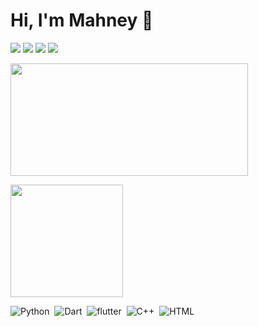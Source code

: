<h1>Hi, I'm Mahney 👋</h1>

<p >
    <a href="https://twitter.com/mahney012"><img src="https://img.shields.io/badge/@mahney012-%231FA1F1?style=flat&logo=twitter&logoColor=white"/></a>  
    <a href="https://www.linkedin.com/in/mohamedabusrea"><img src="https://img.shields.io/badge/@cbmbbmj-%230177B5?style=flat&logo=linkedin&logoColor=white"/></a>   
    <a href="https://www.youtube.com/channel/UCSlIdbgGlv8IaqqC65GmjGw"><img src="https://img.shields.io/badge/@cbmbbmj-c4302b?style=flat&logo=youtube&logoColor=white"/></a>  
    <a href="https://www.facebook.com/profile.php?id=100006134021138"><img src="https://img.shields.io/badge/@mahney%20Elbana-%230177B5?style=flat&logo=facebook&logoColor=white"/></a>  
  </p>
  
<p>
<a href="https://github.com/cbmbbmj">
  <img height="180em" width="380em" src="https://github-readme-stats-eight-theta.vercel.app/api?username=cbmbbmj&show_icons=true&theme=algolia&include_all_commits=true&count_private=true"/></a>
  </p>
  <p>
 <a href="https://github.com/cbmbbmj"><img height="180em" src="https://github-readme-stats.vercel.app/api/top-langs/?username=cbmbbmj&layout=compact&theme=algolia"/>
</a>
</p>

![Python](https://img.shields.io/badge/-Python-05122A?style=flat&logo=python)&nbsp;
![Dart](https://img.shields.io/badge/-Dart-05122A?style=flat&logo=Dart)&nbsp;
![flutter](https://img.shields.io/badge/-flutter-05122A?style=flat&logo=flutter)&nbsp;
![C++](https://img.shields.io/badge/-C++-05122A?style=flat&logo=c%2B%2B&logoColor=white)&nbsp;
![HTML](https://img.shields.io/badge/-HTML-05122A?style=flat&logo=HTML5)&nbsp;

